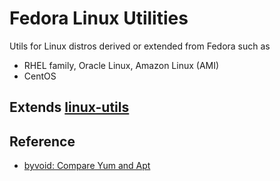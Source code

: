 # Fedora Linux Utilities
Utils for Linux distros derived or extended from Fedora such as
- RHEL family, Oracle Linux, Amazon Linux (AMI)
- CentOS

## Extends [linux-utils](https://github.com/davidkhala/linux-utils)

## Reference
- [byvoid: Compare Yum and Apt](https://byvoid.com/zht/blog/yum-apt-cmp/)

